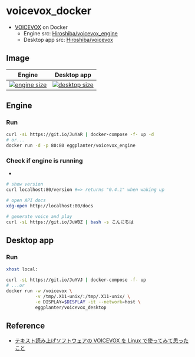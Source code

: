 # voicevox_docker

- [VOICEVOX](https://voicevox.hiroshiba.jp/) on Docker
  - Engine src: [Hiroshiba/voicevox_engine](https://github.com/Hiroshiba/voicevox_engine)
  - Desktop app src: [Hiroshiba/voicevox](https://github.com/Hiroshiba/voicevox)

## Image

| Engine                                                                                | Desktop app                                                                             |
| ------------------------------------------------------------------------------------- | --------------------------------------------------------------------------------------- |
| [![engine size]](https://hub.docker.com/r/eggplanter/voicevox_engine) | [![desktop size]](https://hub.docker.com/r/eggplanter/voicevox_desktop) |

## Engine

### Run

```bash
curl -sL https://git.io/JuYaR | docker-compose -f- up -d
# or...
docker run -d -p 80:80 eggplanter/voicevox_engine
```

### Check if engine is running

- 

```bash
# show version
curl localhost:80/version #=> returns "0.4.1" when waking up

# open API docs
xdg-open http://localhost:80/docs

# generate voice and play
curl -sL https://git.io/JuWBZ | bash -s こんにちは
```

## Desktop app

### Run

```bash
xhost local:

curl -sL https://git.io/JuYVJ | docker-compose -f- up
# ...or
docker run -w /voicevox \
           -v /tmp/.X11-unix/:/tmp/.X11-unix/ \
           -e DISPLAY=$DISPLAY -it --network=host \
           eggplanter/voicevox_desktop
```

## Reference

- [テキスト読み上げソフトウェアの VOICEVOX を Linux で使ってみて思ったこと](https://zenn.dev/tantan_tanuki/articles/78428a29aab2d2)

[engine size]: https://img.shields.io/docker/image-size/eggplanter/voicevox_engine
[desktop size]: https://img.shields.io/docker/image-size/eggplanter/voicevox_desktop

